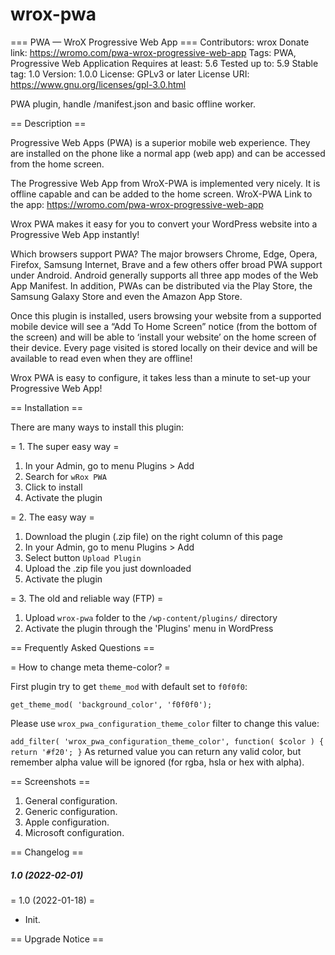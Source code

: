 # wrox-pwa

=== PWA — WroX Progressive Web App ===
Contributors: wrox
Donate link: https://wromo.com/pwa-wrox-progressive-web-app
Tags: PWA, Progressive Web Application
Requires at least: 5.6
Tested up to: 5.9
Stable tag: 1.0
Version: 1.0.0
License: GPLv3 or later
License URI: https://www.gnu.org/licenses/gpl-3.0.html

PWA plugin, handle /manifest.json and basic offline worker.

== Description ==

Progressive Web Apps (PWA) is a superior mobile web experience. They are installed on the phone like a normal app (web app) and can be accessed from the home screen.

The Progressive Web App from WroX-PWA is implemented very nicely. It is offline capable and can be added to the home screen.
WroX-PWA Link to the app: https://wromo.com/pwa-wrox-progressive-web-app

Wrox PWA makes it easy for you to convert your WordPress website into a Progressive Web App instantly!

Which browsers support PWA?
The major browsers Chrome, Edge, Opera, Firefox, Samsung Internet, Brave and a few others offer broad PWA support under Android. Android generally supports all three app modes of the Web App Manifest. In addition, PWAs can be distributed via the Play Store, the Samsung Galaxy Store and even the Amazon App Store.

Once this plugin is installed, users browsing your website from a supported mobile device will see a “Add To Home Screen” notice (from the bottom of the screen) and will be able to ‘install your website’ on the home screen of their device. Every page visited is stored locally on their device and will be available to read even when they are offline!

Wrox PWA is easy to configure, it takes less than a minute to set-up your Progressive Web App!


== Installation ==

There are many ways to install this plugin:

= 1. The super easy way =
1. In your Admin, go to menu Plugins > Add
1. Search for `wRox PWA`
1. Click to install
1. Activate the plugin

= 2. The easy way =
1. Download the plugin (.zip file) on the right column of this page
1. In your Admin, go to menu Plugins > Add
1. Select button `Upload Plugin`
1. Upload the .zip file you just downloaded
1. Activate the plugin

= 3. The old and reliable way (FTP) =
1. Upload `wrox-pwa` folder to the `/wp-content/plugins/` directory
1. Activate the plugin through the 'Plugins' menu in WordPress

== Frequently Asked Questions ==

= How to change meta theme-color? =

First plugin try to get `theme_mod` with default set to `f0f0f0`:

`get_theme_mod( 'background_color', 'f0f0f0');`

Please use `wrox_pwa_configuration_theme_color` filter to change this value:

`
add_filter( 'wrox_pwa_configuration_theme_color', function( $color ) {
    return '#f20';
}
`
As returned value you can return any valid color, but remember alpha value will be ignored (for rgba, hsla or hex with alpha).


== Screenshots ==

1. General configuration.
2. Generic configuration.
3. Apple configuration.
4. Microsoft configuration.

== Changelog ==



##### 1.0 (2022-02-01)


= 1.0 (2022-01-18) =
* Init.

== Upgrade Notice ==

